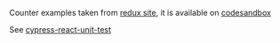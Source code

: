 Counter examples taken from [redux site](https://redux.js.org/introduction/examples), it is available on  [codesandbox](https://codesandbox.io/s/github/reduxjs/redux/tree/master/examples/counter)

See [cypress-react-unit-test](https://github.com/bahmutov/cypress-react-unit-test)
